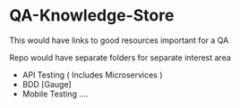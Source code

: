 # QA-Knowledge-Store
This would have links to good resources important for a QA

Repo would have separate folders for separate interest area

* API Testing ( Includes Microservices )
* BDD [Gauge]
* Mobile Testing
....
